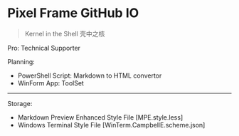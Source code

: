 # Pixel Frame GitHub IO

> Kernel in the Shell 壳中之核

Pro: Technical Supporter

Planning:

- PowerShell Script: Markdown to HTML convertor
- WinForm App: ToolSet

---

Storage:

- Markdown Preview Enhanced Style File [MPE.style.less]
- Windows Terminal Style File [WinTerm.CampbellE.scheme.json]
